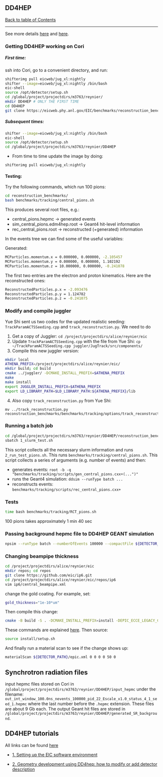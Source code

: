 ## DD4HEP
[Back to table of Contents](../README.md)

---

See more details [here](https://github.com/bschmookler/athena_ana) and [here](https://demo.hedgedoc.org/s/Dm9DG1oi7).

### Getting DD4HEP working on Cori

##### First time:

ssh into Cori, go to a convenient directory, and run:
```bash
shifterimg pull eicweb/jug_xl:nightly
shifter --image=eicweb/jug_xl:nightly /bin/bash
eic-shell
source /opt/detector/setup.sh
cd /global/project/projectdirs/m3763/reynier/
mkdir DD4HEP # ONLY THE FIRST TIME
cd DD4HEP
git clone https://eicweb.phy.anl.gov/EIC/benchmarks/reconstruction_benchmarks.git
```

##### Subsequent times:

```bash
shifter --image=eicweb/jug_xl:nightly /bin/bash
eic-shell
source /opt/detector/setup.sh
cd /global/project/projectdirs/m3763/reynier/DD4HEP
```

- From time to time update the image by doing:

```bash
shifterimg pull eicweb/jug_xl:nightly
```

#### Testing:

Try the following commands, which run 100 pions:
```bash
cd reconstruction_benchmarks/
bash benchmarks/tracking/central_pions.sh
```

This produces several root files, e.g.:
- central_pions.hepmc -> generated events
- sim_central_pions.edm4hep.root -> Geant4 hit-level information
- rec_central_pions.root -> reconstructed (+generated) information

In the events tree we can find some of the useful variables:

Generated:
```bash
MCParticles.momentum.x = 0.000000, 0.000000, -2.105457
MCParticles.momentum.y = 0.000000, 0.000000, 1.102192
MCParticles.momentum.z = 10.000000, 0.000000, -0.241078
```

The first two entries are the electron and proton kinematics. Here are the reconstructed ones:
```bash
ReconstructedParticles.p.x = -2.093476
ReconstructedParticles.p.y = 1.124782
ReconstructedParticles.p.z = -0.241075
```

### Modify and compile juggler

Yue Shi sent us two codes for the updated realistic seeding: ```TrackParamACTSSeeding.cpp``` and ```track_reconstruction.py```. We need to do

1. Get a copy of Juggler:
```cd /project/projectdirs/alice/reynier/eic```
2. Update ```TrackParamACTSSeeding.cpp``` with the file from Yue Shi:
```cp ~/TrackParamACTSSeeding.cpp juggler/JugTrack/src/components/```
3. Compile this new juggler version:
```bash
mkdir local
ATHENA_PREFIX=/project/projectdirs/alice/reynier/eic/
mkdir build; cd build
cmake ../juggler/ -DCMAKE_INSTALL_PREFIX=$ATHENA_PREFIX
make
make install
export JUGGLER_INSTALL_PREFIX=$ATHENA_PREFIX
export LD_LIBRARY_PATH=$LD_LIBRARY_PATH:${ATHENA_PREFIX}/lib
```
4. Also copy ```track_reconstruction.py``` from Yue Shi:
```
mv ../track_reconstruction.py reconstruction_benchmarks/benchmarks/tracking/options/track_reconstruction.py
```

### Running a batch job

```bash
cd /global/project/projectdirs/m3763/reynier/DD4HEP/reconstruction_benchmarks/slurm_scripts
sbatch 1_slurm_test.sh
```

This script collects all the necessary slurm information and runs ```2_run_test_pions.sh```. This runs ```benchmarks/tracking/central_pions.sh```. This script collects a series of arguments (e.g. number of events) and then:

* generates events: ```root -b -q "benchmarks/tracking/scripts/gen_central_pions.cxx+(...")"```
* runs the Geant4 simulation: ```ddsim --runType batch ...```
* reconstructs events: ```benchmarks/tracking/scripts/rec_central_pions.cxx+```


### Tests

```bash
time bash benchmarks/tracking/RCT_pions.sh
```

100 pions takes approximately 1 min 40 sec

### Passing background hepmc file to DD4HEP GEANT simulation

```bash
npsim --runType batch --numberOfEvents 100000 --compactFile ${DETECTOR_PATH}/epic.xml --inputFiles ./out_int_window_100.0ns_nevents_100000.hepmc --outputFile out_0um_new.edm4hep.root --random.seed 42
```

### Changing beampipe thickness

```bash
cd /project/projectdirs/alice/reynier/eic
mkdir repos; cd repos
git clone https://github.com/eic/ip6.git
cd /project/projectdirs/alice/reynier/eic/repos/ip6
vim ip6/central_beampipe.xml
```
change the gold coating. For example, set:
```bash
gold_thickness="1e-10*um"
```
Then compile this change:
```bash
cmake -B build -S . -DCMAKE_INSTALL_PREFIX=install -DEPIC_ECCE_LEGACY_COMPAT=OFF;cmake --build build;cmake --install build
```
These commands are explained [here](https://github.com/eic/epic). Then source:
```bash
source install/setup.sh
```
And finally run a material scan to see if the change shows up:
```bash
materialScan ${DETECTOR_PATH}/epic.xml 0 0 0 0 50 0
```

## Synchrotron radiation files

input hepmc files stored on Cori in ```/global/project/projectdirs/m3763/reynier/DD4HEP/input_hepmc``` under the filename: ```out_int_window_100.0ns_nevents_100000_pid_22_Escale_x1.0_status_4_1_seed_1.hepmc``` where the last number before the ```.hepmc``` extension. These files are about 9 Gb each. The output Geant hit files are stored in ```/global/project/projectdirs/m3763/reynier/DD4HEP/generated_SR_background```.

## DD4HEP tutorials

All links can be found [here](https://indico.bnl.gov/category/443/)

- [1. Setting up the EIC software environment](https://www.youtube.com/watch?v=Y0Mg24XLomY)

- [2. Geometry development using DD4hep: how to modify or add detector description](https://www.youtube.com/watch?v=RJAHnEW9cYk)
